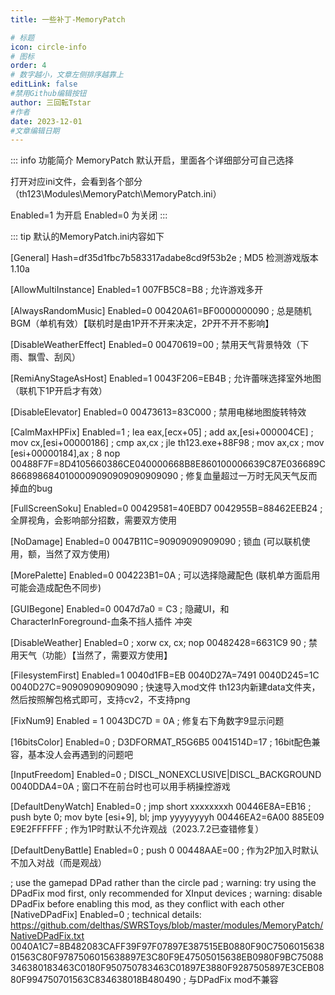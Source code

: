 ```yaml
---
title: 一些补丁-MemoryPatch

# 标题
icon: circle-info
# 图标
order: 4
# 数字越小，文章左侧排序越靠上
editLink: false
#禁用Github编辑按钮
author: 三回転Tstar
#作者
date: 2023-12-01
#文章编辑日期
---
```



::: info 功能简介
MemoryPatch 默认开启，里面各个详细部分可自己选择

打开对应ini文件，会看到各个部分 （th123\Modules\MemoryPatch\MemoryPatch.ini）

Enabled=1 为开启
Enabled=0 为关闭
:::

::: tip 默认的MemoryPatch.ini内容如下

[General]
Hash=df35d1fbc7b583317adabe8cd9f53b2e
; MD5 检测游戏版本 1.10a


[AllowMultiInstance]
Enabled=1
007FB5C8=B8
; 允许游戏多开


[AlwaysRandomMusic]
Enabled=0
00420A61=BF0000000090
; 总是随机BGM（单机有效）【联机时是由1P开不开来决定，2P开不开不影响】


[DisableWeatherEffect]
Enabled=0
00470619=00
; 禁用天气背景特效（下雨、飘雪、刮风）


[RemiAnyStageAsHost]
Enabled=1
0043F206=EB4B
; 允许蕾咪选择室外地图（联机下1P开启才有效）


[DisableElevator]
Enabled=0
00473613=83C000
; 禁用电梯地图旋转特效


[CalmMaxHPFix]
Enabled=1
; lea eax,[ecx+05]
; add ax,[esi+000004CE]
; mov cx,[esi+00000186]
; cmp ax,cx
; jle th123.exe+88F98
; mov ax,cx
; mov [esi+00000184],ax
; 8 nop
00488F7F=8D4105660386CE040000668B8E860100006639C87E036689C8668986840100009090909090909090
; 修复血量超过一万时无风天气反而掉血的bug


[FullScreenSoku]
Enabled=0
00429581=40EBD7
0042955B=88462EEB24
; 全屏视角，会影响部分招数，需要双方使用


[NoDamage]
Enabled=0
0047B11C=90909090909090
; 锁血 (可以联机使用，额，当然了双方使用)


[MorePalette]
Enabled=0
004223B1=0A
; 可以选择隐藏配色 (联机单方面启用可能会造成配色不同步)


[GUIBegone]
Enabled=0
0047d7a0 = C3
; 隐藏UI，和CharacterInForeground-血条不挡人插件 冲突


[DisableWeather]
Enabled=0
; xorw cx, cx; nop
00482428=6631C9 90
; 禁用天气（功能）【当然了，需要双方使用】


[FilesystemFirst]
Enabled=1
0040d1FB=EB
0040D27A=7491
0040D245=1C
0040D27C=90909090909090
; 快速导入mod文件 th123内新建data文件夹，然后按照解包格式即可，支持cv2，不支持png


[FixNum9]
Enabled = 1
0043DC7D = 0A
; 修复右下角数字9显示问题


[16bitsColor]
Enabled=0
; D3DFORMAT_R5G6B5
0041514D=17
; 16bit配色兼容，基本没人会再遇到的问题吧


[InputFreedom]
Enabled=0
; DISCL_NONEXCLUSIVE|DISCL_BACKGROUND
0040DDA4=0A
; 窗口不在前台时也可以用手柄操控游戏


[DefaultDenyWatch]
Enabled=0
; jmp short xxxxxxxxh
 00446E8A=EB16
; push byte 0; mov byte [esi+9], bl; jmp yyyyyyyyh
 00446EA2=6A00 885E09 E9E2FFFFFF
; 作为1P时默认不允许观战（2023.7.2已查错修复）


[DefaultDenyBattle]
Enabled=0
; push 0
00448AAE=00
; 作为2P加入时默认不加入对战（而是观战）


; use the gamepad DPad rather than the circle pad
; warning: try using the DPadFix mod first, only recommended for XInput devices
; warning: disable DPadFix before enabling this mod, as they conflict with each other
[NativeDPadFix]
Enabled=0
; technical details: https://github.com/delthas/SWRSToys/blob/master/modules/MemoryPatch/NativeDPadFix.txt
0040A1C7=8B482083CAFF39F97F07897E387515EB0880F90C750601563801563C80F9787506015638897E3C80F9E47505015638EB0980F9BC75088346380183463C0180F950750783463C01897E3880F9287505897E3CEB0880F994750701563C834638018B480490
; 与DPadFix mod不兼容






